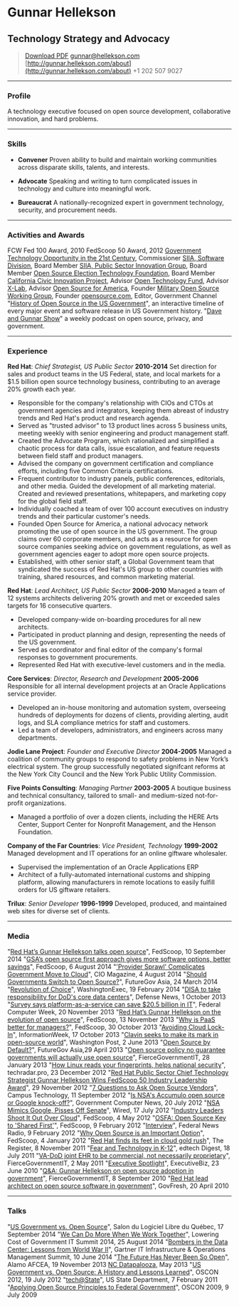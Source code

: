# Gunnar Hellekson
## Technology Strategy and Advocacy

> [Download PDF](gh-resume.pdf)
> [gunnar@hellekson.com](gunnar@hellekson.com)
> [http://gunnar.hellekson.com/about](http://gunnar.hellekson.com/about)
> +1 202 507 9027

---

### Profile

A technology executive focused on open source development, collaborative innovation, and hard problems.

---

### Skills

* **Convener**
  Proven ability to build and maintain working communities across disparate skills, talents, and interests. 
  
* **Advocate**
  Speaking and writing to turn complicated issues in technology and culture into meaningful work.

* **Bureaucrat**
  A nationally-recognized expert in government technology, security, and procurement needs.
  
---

### Activities and Awards

FCW Fed 100 Award, 2010
FedScoop 50 Award, 2012
[Government Technology Opportunity in the 21st Century](http://www.techamericafoundation.org/gto21), Commissioner
[SIIA, Software Division](http://www.siia.net/), Board Member
[SIIA, Public Sector Innovation Group](http://www.siia.net/index.php?option=com_content&view=article&id=967:siia-public-sector-innovation-group-where-innovation-meets-government&catid=344:public-sector-innovation-group&Itemid=1013), Board Member
[Open Source Election Technology Foundation](http://www.osetfoundation.org/), Board Member
[California Civic Innovation Project](http://ccip.newamerica.net/), Advisor
[Open Technology Fund](https://www.opentechfund.org/), Advisor
[X-Lab](http://newamerica.org/x-lab/about-x-lab/), Advisor
[Open Source for America](http://opensourceforamerica.org/), Founder
[Military Open Source Working Group](http://mil-oss.org/), Founder
[opensource.com](http://opensource.com/government), Editor, Government Channel
"[History of Open Source in the US Government](http://gov-oss.org/)", an interactive timeline of every major event and software release in US Government history.
"[Dave and Gunnar Show](http://dgshow.org/)" a weekly podcast on open source, privacy, and government.

---

### Experience

**Red Hat**: *Chief Strategist, US Public Sector* __2010-2014__
  Set direction for sales and product teams in the US Federal, state, and local markets for a $1.5 billion open source technology business, contributing to an average 20% growth each year.

  * Responsible for the company's relationship with CIOs and CTOs at government agencies and integrators, keeping them abreast of industry trends and Red Hat's product and research agenda.
  * Served as "trusted advisor" to 13 product lines across 5 business units, meeting weekly with senior engineering and product management staff.
  * Created the Advocate Program, which rationalized and simplified a chaotic process for data calls, issue escalation, and feature requests between field staff and product managers. 
  * Advised the company on government certification and compliance efforts, including five Common Criteria certifications.
  * Frequent contributor to industry panels, public conferences, editorials, and other media. Guided the development of all marketing material. Created and reviewed presentations, whitepapers, and marketing copy for the global field staff.
  * Individually coached a team of over 100 account executives on industry trends and their particular customer's needs.
  * Founded Open Source for America, a national advocacy network promoting the use of open source in the US government. The group claims over 60 corporate members, and acts as a resource for open source companies seeking advice on government regulations, as well as government agencies eager to adopt more open source projects.
  * Established, with other senior staff, a Global Government team that syndicated the success of Red Hat's US group to other countries with training, shared resources, and common marketing material.

**Red Hat**: *Lead Architect, US Public Sector* __2006-2010__
  Managed a team of 12 systems architects delivering 20% growth and met or exceeded sales targets for 16 consecutive quarters.

  * Developed company-wide on-boarding procedures for all new architects.
  * Participated in product planning and design, representing the needs of the US government.
  * Served as coordinator and final editor of the company's formal responses to government procurements.
  * Represented Red Hat with executive-level customers and in the media.

**Core Services**: *Director, Research and Development* __2005-2006__
  Responsible for all internal development projects at an Oracle Applications service provider. 

  * Developed an in-house monitoring and automation system, overseeing hundreds of deployments for dozens of clients, providing alerting, audit logs, and SLA compliance metrics for staff and customers.
  * Led a team of developers, administrators, and engineers across many departments.

**Jodie Lane Project**: *Founder and Executive Director* __2004-2005__
  Managed a coalition of community groups to respond to safety problems in New York’s electrical system. The group successfully negotiated signifcant reforms at the New York City Council and the New York Public Utility Commission.

**Five Points Consulting**: *Managing Partner* __2003-2005__
  A boutique business and technical consultancy, tailored to small- and medium-sized not-for-profit organizations.

  * Managed a portfolio of over a dozen clients, including the HERE Arts Center, Support Center for Nonprofit Management, and the Henson Foundation.

**Company of the Far Countries**: *Vice President, Technology* __1999-2002__
  Managed development and IT operations for an online giftware wholesaler.

  * Supervised the implementation of an Oracle Applications ERP
  * Architect of a fully-automated international customs and shipping platform, allowing manufacturers in remote locations to easily fulfill orders for US giftware retailers.

**Trilux**: *Senior Developer* __1996-1999__
  Developed, produced, and maintained web sites for diverse set of clients.

---

### Media

"[Red Hat’s Gunnar Hellekson talks open source](http://fedscoop.com/red-hats-gunnar-hellekson-talks-open-source/)", FedScoop, 10 September 2014
"[GSA’s open source first approach gives more software options, better savings](http://fedscoop.com/gsas-open-source-approach/)", FedScoop, 6 August 2014
"['Provider Sprawl' Complicates Government Move to Cloud](http://www.cio.com/article/2459518/government-use-of-it/provider-sprawl-complicates-government-move-to-cloud.html)", CIO Magazine, 4 August 2014
"[Should Governments Switch to Open Source?](http://www.futuregov.asia/articles/2014/mar/24/should-governments-switch-open-source/)", FutureGov Asia, 24 March 2014
"[Revolution of Choice](http://www.washingtonexec.com/2014/02/revolution-choice-red-hats-gunnar-hellekson-discusses-open-source-technology/)", WashingtonExec, 19 February 2014
"[DISA to take responsibility for DoD's core data centers](http://www.defensenews.com/apps/pbcs.dll/article?AID=2013310010020)", Defense News, 1 October 2013
"[Survey says platform-as-a-service can save $20.5 billion in IT](http://fcw.com/articles/2013/11/20/critical-read-meritalk.aspx)", Federal Computer Week, 20 November 2013
"[Red Hat’s Gunnar Hellekson on the evolution of open source](http://fedscoop.com/red-hats-gunnar-hellekson/)", FedScoop, 13 November 2013
"[Why is PaaS better for managers?](http://fedscoop.com/paas-better-managers/)", FedScoop, 30 October 2013
"[Avoiding Cloud Lock-In](http://www.informationweek.com/cloud/avoiding-cloud-lock-in/d/d-id/1111982?)", InformationWeek, 17 October 2013
"[Clavin seeks to make its mark in open-source world](http://www.washingtonpost.com/business/on-it/clavin-seeks-to-make-its-mark-in-open-source-world/2013/06/02/07e8628a-bda4-11e2-97d4-a479289a31f9_story.html)", Washington Post, 2 June 2013
"[Open Source by Default?](http://www.futuregov.asia/articles/2013/apr/29/open-source-default/)", FutureGov Asia,29 April 2013
"[Open source policy no guarantee governments will actually use open source](http://www.fiercegovernmentit.com/story/open-source-policy-no-guarantee-governments-will-actually-use-open-source/2013-01-27)", FierceGovernmentIT, 28 January 2013
"[How Linux reads your fingerprints, helps national security](http://www.techradar.com/us/news/software/operating-systems/how-linux-reads-your-fingerprints-helps-national-security-1118694)", techradar.pro, 23 December 2012
"[Red Hat Public Sector Chief Technology Strategist Gunnar Hellekson Wins FedScoop 50 Industry Leadership Award](http://www.redhat.com/en/about/blog/red-hats-gunnar-hellekson-wins-fedscoop-50-industry-leadership-award)", 29 November 2012
"[7 Questions to Ask Open Source Vendors](http://campustechnology.com/Articles/2012/09/11/7-Questions-to-Ask-Open-Source-Vendors.aspx)", Campus Technology, 11 September 2012
"[Is NSA's Accumulo open source or Google knock-off?](http://gcn.com/articles/2012/07/20/senate-bill-to-bar-dod-from-nsa-developed-accumulo.aspx)", Government Computer News, 20 July 2012
"[NSA Mimics Google, Pisses Off Senate](http://www.wired.com/2012/07/nsa-accumulo-google-bigtable/)", Wired, 17 July 2012
"[Industry Leaders Shoot It Out Over Cloud](http://fedscoop.com/industry-leaders-shoot-it-out-over-cloud/)", FedScoop, 4 May 2012
"[OSFA: Open Source Key to 'Shared First'](http://fedscoop.com/osfa-open-source-is-fundamental-to-shared-first/)", FedScoop, 9 February 2012
"[Interview](http://www.federalnewsradio.com/245/2741318/Red-Hats-Gunnar-Hellekson-on-virtualization-and-the-subscription-model)", Federal News Radio, 9 February 2012
"[Why Open Source is an Important Option](http://fedscoop.com/why-open-source-is-an-important-option/)", FedScoop, 4 January 2012
"[Red Hat finds its feet in cloud gold rush](http://www.theregister.co.uk/2011/11/08/opening_up_the_cloud/)", The Register, 8 November 2011
"[Fear and Technology in K-12](http://edtechdigest.wordpress.com/2011/07/18/interview-gunnar-hellekson-fear-and-technology-in-k-12/)", edtech Digest, 18 July 2011
"[VA-DoD joint EHR to be commercial, not necessarily proprietary](http://www.fiercegovernmentit.com/story/va-dod-joint-ehr-be-commercial-not-necessarily-proprietary/2011-05-02)", FierceGovernmentIT, 2 May 2011
"[Executive Spotlight](http://blog.executivebiz.com/2010/06/executive-spotlight-gunnar-hellekson-of-red-hat-u-s-public-sector/)", ExecutiveBiz, 23 June 2010
"[Q&A: Gunnar Hellekson on open source adoption in government](http://www.fiercegovernmentit.com/story/q-gunnar-hellekson-open-source-adoption-government/2010-09-08)", FierceGovernmentIT, 8 September 2010
"[Red Hat lead architect on open source software in government](http://govfresh.com/2010/04/red-hat-lead-architect-on-open-source-software-in-government/)", GovFresh, 20 April 2010

---

### Talks

"[US Government vs. Open Source](http://s2lq.com/programme)", Salon du Logiciel Libre du Québec, 17 September 2014
"[We Can Do More When We Work Together](http://www.slideshare.net/FedScoop/lcogit-fedscoop201408)", Lowering Cost of Government IT Summit 2014, 25 August 2014
"[Bombers in the Data Center: Lessons from World War II](http://www.gartner.com/technology/summits/na/it-operations/agenda/day-4.jsp#)", Gartner IT Infrastructure & Operations Management Summit, 10 June 2014
"[The Future Has Never Been So Open](http://www.alamoafcea.org/page/12798_88/)", Alamo AFCEA, 19 November 2013
[NC Datapalooza](http://ncdatapalooza.com/), May 2013
"[US Government vs. Open Source: A History and Lessons Learned](http://www.oscon.com/oscon2012/public/schedule/detail/24221)", OSCON 2012, 19 July 2012
"[tech@State](http://tech.state.gov/profiles/blogs/open-source-speakers)", US State Department, 7 February 2011
"[Applying Open Source Principles to Federal Government](http://www.oscon.com/oscon2009/public/schedule/speaker/62735)", OSCON 2009, 9 July 2009

